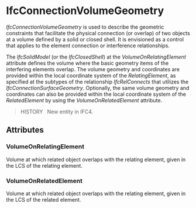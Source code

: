 # IfcConnectionVolumeGeometry

_IfcConnectionVolumeGeometry_ is used to describe the geometric constraints that facilitate the physical connection (or overlap) of two objects at a volume defined by a solid or closed shell. It is envisioned as a control that applies to the element connection or interference relationships.
<!-- end of short definition -->

The _IfcSolidModel_ (or the _IfcClosedShell_) at the _VolumeOnRelatingElement_ attribute defines the volume where the basic geometry items of the interfering elements overlap. The volume geometry and coordinates are provided within the local coordinate system of the _RelatingElement_, as specified at the subtypes of the relationship _IfcRelConnects_ that utilizes the _IfcConnectionSurfaceGeometry_. Optionally, the same volume geometry and coordinates can also be provided within the local coordinate system of the _RelatedElement_ by using the _VolumeOnRelatedElement_ attribute.

> HISTORY   New entity in IFC4.

## Attributes

### VolumeOnRelatingElement
Volume at which related object overlaps with the relating element, given in the LCS of the relating element.

### VolumeOnRelatedElement
Volume at which related object overlaps with the relating element, given in the LCS of the related element.

